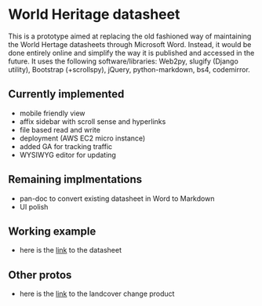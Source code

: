 # World Heritage datasheet
This is a prototype aimed at replacing the old fashioned way of maintaining the World Hertage datasheets through Microsoft Word. Instead, it would be done entirely online and simplify the way it is published and accessed in the future.
It uses the following software/libraries: Web2py, slugify (Django utility), Bootstrap (+scrollspy), jQuery, python-markdown, bs4, codemirror.

## Currently implemented
- mobile friendly view
- affix sidebar with scroll sense and hyperlinks
- file based read and write
- deployment (AWS EC2 micro instance)
- added GA for tracking traffic
- WYSIWYG editor for updating

## Remaining implmentations
- pan-doc to convert existing datasheet in Word to Markdown
- UI polish

## Working example
- here is the [link](http://52.16.74.158/wh_datasheet/default/wh_html_bs2/191) to the datasheet 

## Other protos
- here is the [link](http://52.16.74.158/wh_datasheet/landcover/) to the landcover change product 
